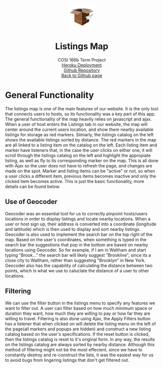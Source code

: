 <p align="center">
  <a href="https://mikeq0621.github.io/COSI166_team11/">
    <img src="../app/assets/images/AirStorageIcon2.png" alt="Logo" width="80" height="80">
  </a>
  <h1 align="center">Listings Map</h1>
  <p align="center">
    COSI 166b Term Project
    <br>
    <a href="https://airstorage.herokuapp.com/">Heroku Deployment</a>
    <br>
    <a href="https://github.com/Mikeq0621/COSI166_team11">Github Repository</a>
    <br>
    <a href="https://mikeq0621.github.io/COSI166_team11/">Back to Github page</a>
  </p>
</p>

# General Functionality
The listings map is one of the main features of our website. It is the only tool that connects users to hosts, so its functionality was a key part of this app. The general functionality of the map heavily relies on javascript and ajax. When a user of host enters the Listings tab in our website, the map will center around the current users location, and show them nearby available listings for storage as red markers. Simiarly, the listings catalog on the left shows the available listings sorted by distance. The red markers in the map are all linked to a listing item on the catalog on the left. Each listing item and marker have listeners that, in the case the user clicks on either one, it will scroll through the listings catalog on the left and highlight the appropiate listing, as well as fly to its corresponding marker on the map. This is all done with Ajax so the user does not have to refresh the page, and changes are made on the spot. Marker and listing items can be "active" or not, so when a user clicks a different item, previous items becomes inactive and only the clicked item becomes active. This is just the basic functionality, more details can be found below.

## Use of Geocoder
Geocoder was an essential tool for us to correctly pinpoint hosts/users locations in order to display listings and locate nearby locations. When a user or host sign up, their address is converted into a coordinate (longitude and lattitude) which is then used to display and sort nearby listings. Geocoder is also used to implement the search bar on the top right of the map. Based on the user's coordinates, when something is typed in the search bar the suggestions that pop in the bottom are based on nearby locations using Geocoder. So for example, if I am in Waltham and start typing "Brook..." the search bar will likely suggest "Brookline", since its a close city to Waltham, rather than suggesting "Brooklyn" in New York. Geocoder also has the capability of calculating the distance between two points, which is what we use to caluclate the distance of a user to other locations.

## Filtering
We can use the filter button in the listings menu to specify any features we want to filter out. A user can filter based on how much minimum space or duration they want, how much they are willing to pay or how far they are willing to travel. Filtering is also done using Ajax, the Apply Filters button has a listener that when clicked on will delete the listing menu on the left of the page(all markers and popups are hidden) and construct a new listing catalog based on the user's specifications. If the reset button is clicked, then the listings catalog is reset to it's original form. In any way, the results on the listings catalog are always sorted by nearby distance. Although this method of filtering might not be the most effecient, since we have to constantly destroy and re-construct the lists, it was the easiest way for us to avoid bugs from lingering listings that don't get filtered out. 

